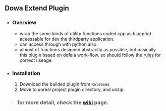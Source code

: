 ## Dowa Extend Plugin 
* ### Overview  
  * wrap the some kinds of utility functions coded cpp as blueprint aceessable for dev the thirdparty application.
  * can access through with python also.
  * almost of functions designed abstractly as possible, but basically this plugin based on dofala work-flow. so should follow the [rules](./Documents/Rules/Rules "please check the documents") for correct useage.
* ### Installation  
  1. Download the builded plugin from `Releases`
  2. Move to unreal project plugin directory, and unzip.

> ### for more detail, check the [wiki](../../wiki/Home) page.